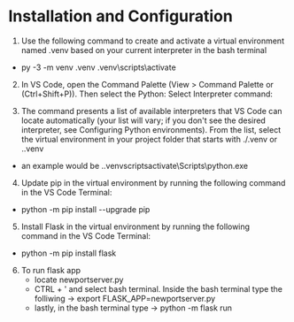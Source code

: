 # Installation and Configuration

1) Use the following command to create and activate a virtual environment named .venv based on your current interpreter in the bash terminal
- py -3 -m venv .venv .venv\scripts\activate

2) In VS Code, open the Command Palette (View > Command Palette or (Ctrl+Shift+P)). Then select the Python: Select Interpreter command:

3) The command presents a list of available interpreters that VS Code can locate automatically (your list will vary; if you don't see the desired interpreter, see Configuring Python environments). From the list, select the virtual environment in your project folder that starts with ./.venv or .\.venv
- an example would be .\.venvscriptsactivate\Scripts\python.exe

4) Update pip in the virtual environment by running the following command in the VS Code Terminal:
- python -m pip install --upgrade pip

5) Install Flask in the virtual environment by running the following command in the VS Code Terminal:
- python -m pip install flask

6) To run flask app
    - locate newportserver.py
    - CTRL + ' and select bash terminal. Inside the bash terminal type the folliwing -> export FLASK_APP=newportserver.py
    - lastly, in the bash terminal type -> python -m flask run  

